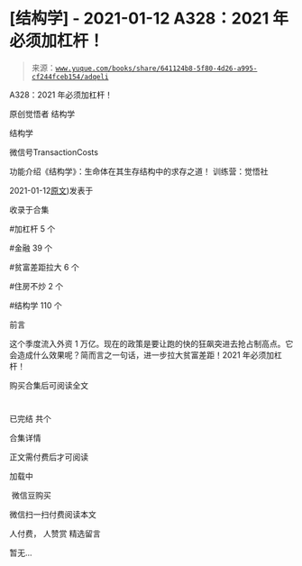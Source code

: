 # [结构学] - 2021-01-12 A328：2021 年必须加杠杆！

> 来源：[`www.yuque.com/books/share/641124b8-5f80-4d26-a995-cf244fceb154/adqeli`](https://www.yuque.com/books/share/641124b8-5f80-4d26-a995-cf244fceb154/adqeli)



A328：2021 年必须加杠杆！ 

原创觉悟者 结构学 

结构学 

微信号TransactionCosts 

功能介绍《结构学》：生命体在其生存结构中的求存之道！ 训练营：觉悟社 

2021-01-12[原文](https://mp.weixin.qq.com/s?__biz=MzIzMDYwOTM0Mg==&mid=2247485087&idx=1&sn=24d72f6a71bddb8954a03be5db246538&chksm=e8b19e4edfc617587a8ae645885a89ab8c3c6f67730a026d9c7c9a94ab3051ca480302147fc0#rd))发表于 

收录于合集 

#加杠杆 5 个 

#金融 39 个 

#贫富差距拉大 6 个 

#住房不炒 2 个 

#结构学 110 个 

前言 

这个季度流入外资 1 万亿。现在的政策是要让跑的快的狂飙突进去抢占制高点。它会造成什么效果呢？简而言之一句话，进一步拉大贫富差距！2021 年必须加杠杆！ 

购买合集后可阅读全文 

# 

已完结 共个 

合集详情 

正文需付费后才可阅读 

加载中 

 微信豆购买 

微信扫一扫付费阅读本文 

人付费， 人赞赏 <ne-h3 id="yLCSM" data-lake-id="yLCSM"><ne-heading-ext><ne-heading-anchor></ne-heading-anchor><ne-heading-fold></ne-heading-fold></ne-heading-ext><ne-heading-content>精选留言</ne-heading-content></ne-h3> 

暂无...